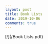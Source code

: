 ```yaml
---
layout: post
title: Book Lists
date: 2019-10-06
comments: true
---
```


<!-- more -->
[!](/Book Lists.pdf)
